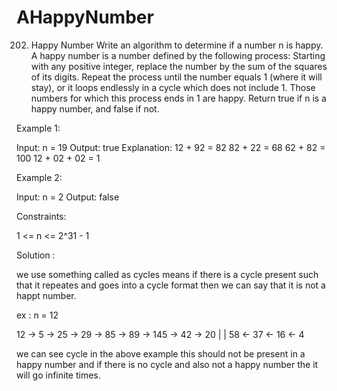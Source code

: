 # AHappyNumber
202. Happy Number
Write an algorithm to determine if a number n is happy.
A happy number is a number defined by the following process:
Starting with any positive integer, replace the number by the sum of the squares of its digits.
Repeat the process until the number equals 1 (where it will stay), or it loops endlessly in a cycle which does not include 1.
Those numbers for which this process ends in 1 are happy.
Return true if n is a happy number, and false if not.

Example 1:

Input: n = 19
Output: true
Explanation:
12 + 92 = 82
82 + 22 = 68
62 + 82 = 100
12 + 02 + 02 = 1

Example 2:

Input: n = 2
Output: false
 

Constraints:

1 <= n <= 2^31 - 1

Solution :

we use something called as cycles means if there is a cycle present such that it repeates and goes into a cycle format then 
we can say that it is not a happt number.

ex : n = 12 

12 -> 5 -> 25 -> 29 -> 85 -> 89 -> 145 -> 42 -> 20 
                             |                   |
                             58 <- 37 <- 16  <-  4

we can see cycle in the above example this should not be present in a happy number and if there is no cycle and also not
a happy number the it will go infinite times.
